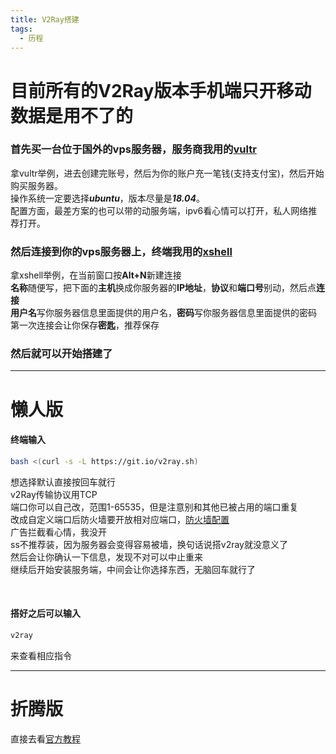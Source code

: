 ```yaml
---
title: V2Ray搭建
tags:
  - 历程
---
```


# 目前所有的V2Ray版本手机端只开移动数据是用不了的

### 首先买一台位于国外的vps服务器，服务商我用的[vultr](https://my.vultr.com)

拿vultr举例，进去创建完账号，然后为你的账户充一笔钱(支持支付宝)，然后开始购买服务器。  
操作系统一定要选择***ubuntu***，版本尽量是***18.04***。  
配置方面，最差方案的也可以带的动服务端，ipv6看心情可以打开，私人网络推荐打开。

### 然后连接到你的vps服务器上，终端我用的[xshell](https://www.netsarang.com/en/xshell)

拿xshell举例，在当前窗口按**Alt+N**新建连接  
**名称**随便写，把下面的**主机**换成你服务器的**IP地址**，**协议**和**端口号**别动，然后点**连接**  
**用户名**写你服务器信息里面提供的用户名，**密码**写你服务器信息里面提供的密码  
第一次连接会让你保存**密匙**，推荐保存

### 然后就可以开始搭建了

***

# 懒人版

#### 终端输入
```bash
bash <(curl -s -L https://git.io/v2ray.sh)
```

想选择默认直接按回车就行  
v2Ray传输协议用TCP  
端口你可以自己改，范围1-65535，但是注意别和其他已被占用的端口重复  
改成自定义端口后防火墙要开放相对应端口，[防火墙配置](https://ba1oretto.github.io/_posts/2021-05-12-firewall)  
广告拦截看心情，我没开  
ss不推荐装，因为服务器会变得容易被墙，换句话说搭v2ray就没意义了  
然后会让你确认一下信息，发现不对可以中止重来  
继续后开始安装服务端，中间会让你选择东西，无脑回车就行了  

<br>

#### 搭好之后可以输入
```bash
v2ray
```
来查看相应指令

***

# 折腾版

直接去看[官方教程](https://toutyrater.github.io)
